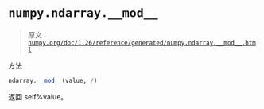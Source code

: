 # `numpy.ndarray.__mod__`

> 原文：[`numpy.org/doc/1.26/reference/generated/numpy.ndarray.__mod__.html`](https://numpy.org/doc/1.26/reference/generated/numpy.ndarray.__mod__.html)

方法

```py
ndarray.__mod__(value, /)
```

返回 self%value。
